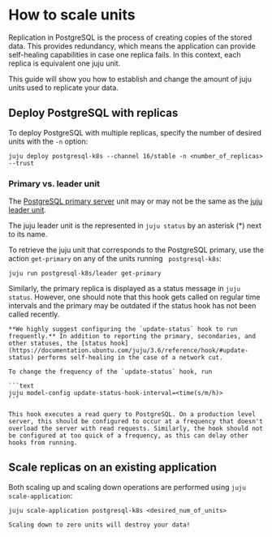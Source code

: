 # How to scale units

Replication in PostgreSQL is the process of creating copies of the stored data. This provides redundancy, which means the application can provide self-healing capabilities in case one replica fails. In this context, each replica is equivalent one juju unit.

This guide will show you how to establish and change the amount of juju units used to replicate your data. 

## Deploy PostgreSQL with replicas

To deploy PostgreSQL with multiple replicas, specify the number of desired units with the `-n` option:

```text
juju deploy postgresql-k8s --channel 16/stable -n <number_of_replicas> --trust
```

### Primary vs. leader unit

The [PostgreSQL primary server](https://www.postgresql.org/docs/current/runtime-config-replication.html#RUNTIME-CONFIG-REPLICATION-PRIMARY) unit may or may not be the same as the [juju leader unit](https://juju.is/docs/juju/leader). 

The juju leader unit is the represented in `juju status` by an asterisk (*) next to its name. 

To retrieve the juju unit that corresponds to the PostgreSQL primary, use the action `get-primary` on any of the units running ` postgresql-k8s`:

```text
juju run postgresql-k8s/leader get-primary
```

Similarly, the primary replica is displayed as a status message in `juju status`. However, one should note that this hook gets called on regular time intervals and the primary may be outdated if the status hook has not been called recently. 

````{note}
**We highly suggest configuring the `update-status` hook to run frequently.** In addition to reporting the primary, secondaries, and other statuses, the [status hook](https://documentation.ubuntu.com/juju/3.6/reference/hook/#update-status) performs self-healing in the case of a network cut. 

To change the frequency of the `update-status` hook, run

```text
juju model-config update-status-hook-interval=<time(s/m/h)>
```

This hook executes a read query to PostgreSQL. On a production level server, this should be configured to occur at a frequency that doesn't overload the server with read requests. Similarly, the hook should not be configured at too quick of a frequency, as this can delay other hooks from running.
````

## Scale replicas on an existing application

Both scaling up and scaling down operations are performed using `juju scale-application`:

```text
juju scale-application postgresql-k8s <desired_num_of_units>
```

```{important}
Scaling down to zero units will destroy your data!
```

